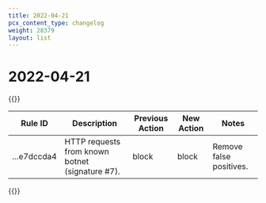 ```yaml
---
title: 2022-04-21
pcx_content_type: changelog
weight: 28379
layout: list
---
```


# 2022-04-21

{{<table-wrap>}}

<table style="width: 100%">
  <thead>
    <tr>
      <th>Rule ID</th>
      <th>Description</th>
      <th>Previous Action</th>
      <th>New Action</th>
      <th>Notes</th>
    </tr>
  </thead>
  <tbody>
    <tr>
      <td>...e7dccda4</td>
      <td>HTTP requests from known botnet (signature #7).</td>
      <td>block</td>
      <td>block</td>
      <td>Remove false positives.</td>
    </tr>
  </tbody>
</table>
{{</table-wrap>}}
